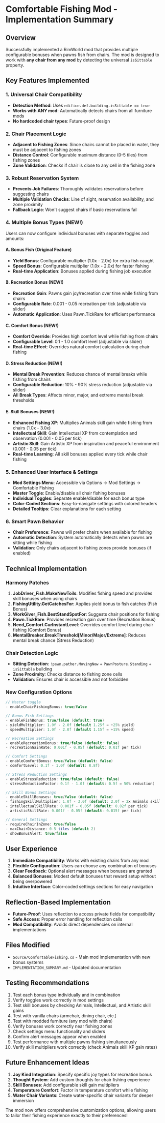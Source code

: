 # Comfortable Fishing Mod - Implementation Summary

## Overview
Successfully implemented a RimWorld mod that provides multiple configurable bonuses when pawns fish from chairs. The mod is designed to work with **any chair from any mod** by detecting the universal `isSittable` property.

## Key Features Implemented

### 1. Universal Chair Compatibility
- **Detection Method**: Uses `edifice.def.building.isSittable == true`
- **Works with ANY mod**: Automatically detects chairs from all furniture mods
- **No hardcoded chair types**: Future-proof design

### 2. Chair Placement Logic
- **Adjacent to Fishing Zones**: Since chairs cannot be placed in water, they must be adjacent to fishing zones
- **Distance Control**: Configurable maximum distance (0-5 tiles) from fishing zones
- **Zone Validation**: Checks if chair is close to any cell in the fishing zone

### 3. Robust Reservation System
- **Prevents Job Failures**: Thoroughly validates reservations before suggesting chairs
- **Multiple Validation Checks**: Line of sight, reservation availability, and zone proximity
- **Fallback Logic**: Won't suggest chairs if basic reservations fail

### 4. Multiple Bonus Types (NEW!)
Users can now configure individual bonuses with separate toggles and amounts:

#### A. Bonus Fish (Original Feature)
- **Yield Bonus**: Configurable multiplier (1.0x - 2.0x) for extra fish caught
- **Speed Bonus**: Configurable multiplier (1.0x - 2.0x) for faster fishing
- **Real-time Application**: Bonuses applied during fishing job execution

#### B. Recreation Bonus (NEW!)
- **Recreation Gain**: Pawns gain joy/recreation over time while fishing from chairs
- **Configurable Rate**: 0.001 - 0.05 recreation per tick (adjustable via slider)
- **Automatic Application**: Uses Pawn.TickRare for efficient performance

#### C. Comfort Bonus (NEW!)
- **Comfort Override**: Provides high comfort level while fishing from chairs
- **Configurable Level**: 0.1 - 1.0 comfort level (adjustable via slider)
- **Real-time Effect**: Overrides natural comfort calculation during chair fishing

#### D. Stress Reduction (NEW!)
- **Mental Break Prevention**: Reduces chance of mental breaks while fishing from chairs
- **Configurable Reduction**: 10% - 90% stress reduction (adjustable via slider)
- **All Break Types**: Affects minor, major, and extreme mental break thresholds

#### E. Skill Bonuses (NEW!)
- **Enhanced Fishing XP**: Multiplies Animals skill gain while fishing from chairs (1.0x - 3.0x)
- **Intellectual Skill**: Gain Intellectual XP from contemplation and observation (0.001 - 0.05 per tick)
- **Artistic Skill**: Gain Artistic XP from inspiration and peaceful environment (0.001 - 0.05 per tick)
- **Real-time Learning**: All skill bonuses applied every tick while chair fishing

### 5. Enhanced User Interface & Settings
- **Mod Settings Menu**: Accessible via Options → Mod Settings → Comfortable Fishing
- **Master Toggle**: Enable/disable all chair fishing bonuses
- **Individual Toggles**: Separate enable/disable for each bonus type
- **Color-Coded Sections**: Easy-to-navigate settings with colored headers
- **Detailed Tooltips**: Clear explanations for each setting

### 6. Smart Pawn Behavior
- **Chair Preference**: Pawns will prefer chairs when available for fishing
- **Automatic Detection**: System automatically detects when pawns are sitting while fishing
- **Validation**: Only chairs adjacent to fishing zones provide bonuses (if enabled)

## Technical Implementation

### Harmony Patches
1. **JobDriver_Fish.MakeNewToils**: Modifies fishing speed and provides skill bonuses when using chairs
2. **FishingUtility.GetCatchesFor**: Applies yield bonus to fish catches (Fish Bonus)
3. **WorkGiver_Fish.BestStandSpotFor**: Suggests chair positions for fishing
4. **Pawn.TickRare**: Provides recreation gain over time (Recreation Bonus)
5. **Need_Comfort.CurInstantLevel**: Overrides comfort level during chair fishing (Comfort Bonus)
6. **MentalBreaker.BreakThreshold[Minor/Major/Extreme]**: Reduces mental break chance (Stress Reduction)

### Chair Detection Logic
- **Sitting Detection**: `!pawn.pather.MovingNow` + `PawnPosture.Standing` + `isSittable` building
- **Zone Proximity**: Checks distance to fishing zone cells
- **Validation**: Ensures chair is accessible and not forbidden

### New Configuration Options
```csharp
// Master toggle
- enableChairFishingBonus: true/false

// Bonus Fish Settings
- enableFishBonus: true/false (default: true)
- yieldMultiplier: 1.0f - 2.0f (default 1.25f = +25% yield)
- speedMultiplier: 1.0f - 2.0f (default 1.15f = +15% speed)

// Recreation Settings  
- enableRecreationBonus: true/false (default: false)
- recreationGainRate: 0.001f - 0.05f (default: 0.01f per tick)

// Comfort Settings
- enableComfortBonus: true/false (default: false)
- comfortLevel: 0.1f - 1.0f (default: 0.8f)

// Stress Reduction Settings
- enableStressReduction: true/false (default: false)
- stressReductionFactor: 0.1f - 1.0f (default: 0.5f = 50% reduction)

// Skill Bonus Settings
- enableSkillBonuses: true/false (default: false)
- fishingSkillMultiplier: 1.0f - 3.0f (default: 2.0f = 2x Animals skill gain)
- intellectualSkillRate: 0.001f - 0.05f (default: 0.02f per tick)
- artisticSkillRate: 0.001f - 0.05f (default: 0.015f per tick)

// General Settings
- requireChairInZone: true/false
- maxChairDistance: 0-5 tiles (default 2)
- showBonusAlert: true/false
```

## User Experience
1. **Immediate Compatibility**: Works with existing chairs from any mod
2. **Flexible Configuration**: Users can choose any combination of bonuses
3. **Clear Feedback**: Optional alert messages when bonuses are granted
4. **Balanced Bonuses**: Modest default bonuses that reward setup without being overpowered
5. **Intuitive Interface**: Color-coded settings sections for easy navigation

## Reflection-Based Implementation
- **Future-Proof**: Uses reflection to access private fields for compatibility
- **Safe Access**: Proper error handling for reflection calls
- **Mod Compatibility**: Avoids direct dependencies on internal implementations

## Files Modified
- `Source/ComfortableFishing.cs` - Main mod implementation with new bonus systems
- `IMPLEMENTATION_SUMMARY.md` - Updated documentation

## Testing Recommendations
1. Test each bonus type individually and in combination
2. Verify toggles work correctly in mod settings
3. Test skill bonuses by checking Animals, Intellectual, and Artistic skill gains
4. Test with vanilla chairs (armchair, dining chair, etc.)
5. Test with modded furniture (any mod with chairs)
6. Verify bonuses work correctly near fishing zones
7. Check settings menu functionality and sliders
8. Confirm alert messages appear when enabled
9. Test performance with multiple pawns fishing simultaneously
10. Verify skill multipliers work correctly (check Animals skill XP gain rates)

## Future Enhancement Ideas
1. **Joy Kind Integration**: Specify specific joy types for recreation bonus
2. **Thought System**: Add custom thoughts for chair fishing experience
3. **Skill Bonuses**: Add configurable skill gain multipliers
4. **Temperature Comfort**: Factor in temperature comfort while fishing
5. **Water Chair Variants**: Create water-specific chair variants for deeper immersion

The mod now offers comprehensive customization options, allowing users to tailor their fishing experience exactly to their preferences!
